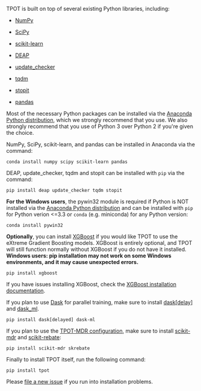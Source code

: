 TPOT is built on top of several existing Python libraries, including:

* [NumPy](http://www.numpy.org/)

* [SciPy](https://www.scipy.org/)

* [scikit-learn](http://www.scikit-learn.org/)

* [DEAP](https://github.com/DEAP/deap)

* [update_checker](https://github.com/bboe/update_checker)

* [tqdm](https://github.com/tqdm/tqdm)

* [stopit](https://github.com/glenfant/stopit)

* [pandas](http://pandas.pydata.org)

Most of the necessary Python packages can be installed via the [Anaconda Python distribution](https://www.continuum.io/downloads), which we strongly recommend that you use. We also strongly recommend that you use of Python 3 over Python 2 if you're given the choice.

NumPy, SciPy, scikit-learn, and pandas can be installed in Anaconda via the command:

```Shell
conda install numpy scipy scikit-learn pandas
```

DEAP, update_checker, tqdm and stopit can be installed with `pip` via the command:

```Shell
pip install deap update_checker tqdm stopit
```

**For the Windows users**, the pywin32 module is required if Python is NOT installed via the [Anaconda Python distribution](https://www.continuum.io/downloads) and can be installed with `pip` for Python verion <=3.3 or `conda` (e.g. miniconda) for any Python version:

```Shell
conda install pywin32
```

**Optionally**, you can install [XGBoost](https://github.com/dmlc/xgboost) if you would like TPOT to use the eXtreme Gradient Boosting models. XGBoost is entirely optional, and TPOT will still function normally without XGBoost if you do not have it installed. **Windows users: pip installation may not work on some Windows environments, and it may cause unexpected errors.**

```Shell
pip install xgboost
```

If you have issues installing XGBoost, check the [XGBoost installation documentation](http://xgboost.readthedocs.io/en/latest/build.html).

If you plan to use [Dask](http://dask.pydata.org/en/latest/) for parallel training, make sure to install [dask[delay]](http://dask.pydata.org/en/latest/install.html) and [dask_ml](https://dask-ml.readthedocs.io/en/latest/install.html).

```Shell
pip install dask[delayed] dask-ml
```

If you plan to use the [TPOT-MDR configuration](https://arxiv.org/abs/1702.01780), make sure to install [scikit-mdr](https://github.com/EpistasisLab/scikit-mdr) and [scikit-rebate](https://github.com/EpistasisLab/scikit-rebate):

```Shell
pip install scikit-mdr skrebate
```

Finally to install TPOT itself, run the following command:

```Shell
pip install tpot
```

Please [file a new issue](https://github.com/EpistasisLab/tpot/issues/new) if you run into installation problems.
